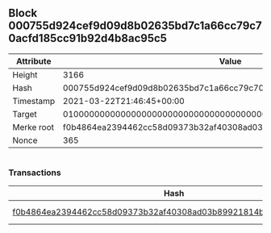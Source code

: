 ## Block 000755d924cef9d09d8b02635bd7c1a66cc79c70acfd185cc91b92d4b8ac95c5

Attribute | Value
--- | ---
Height | 3166
Hash | 000755d924cef9d09d8b02635bd7c1a66cc79c70acfd185cc91b92d4b8ac95c5
Timestamp | 2021-03-22T21:46:45+00:00
Target | 0100000000000000000000000000000000000000000000000000000000000000
Merke root | f0b4864ea2394462cc58d09373b32af40308ad03b89921814bcd06d93491b5d0
Nonce | 365

```

```

### Transactions

Hash | Amount
--- | ---
[f0b4864ea2394462cc58d09373b32af40308ad03b89921814bcd06d93491b5d0](f0b4864ea2394462cc58d09373b32af40308ad03b89921814bcd06d93491b5d0.md) | 10.00000000 SKEPTI 
